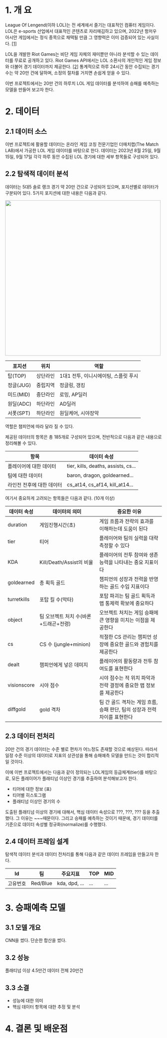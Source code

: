 # 1. 개 요
League Of Lengend(이하 LOL)는 전 세계에서 즐기는 대표적인 컴퓨터 게임이다. LOL은 e-sports 산업에서 대표적인 콘텐츠로 자리매김하고 있으며, 2022년 항저우 아시안 게임에서는 정식 종목으로 채택될 만큼 그 영향력은 이미 검증되어 있는 사실이다. <a href="https://biz.chosun.com/site/data/html_dir/2020/12/17/2020121702229.html">[1]</a>

LOL을 개발한 Riot Games는 비단 게임 자체의 재미뿐만 아니라 분석할 수 있는 데이터를 무료로 공개하고 있다. Riot Games API에서는 LOL 소환사의 개인적인 게임 정보와 더불어 경기 데이터까지 제공한다. <a href="https://developer.riotgames.com/">[2]</a> 통계적으로 하루 24시간 동안 수집되는 경기 수는 약 20만 건에 달하며, 소정의 절차를 거치면 손쉽게 얻을 수 있다.

이번 프로젝트에서는 20만 건의 하루치 LOL 게임 데이터를 분석하여 승패를 예측하는 모델을 만들어 보고자 한다.

# 2. 데이터
## 2.1 데이터 소스
이번 프로젝트에 활용할 데이터는 온라인 게임 코칭 전문기업인 더매치랩(The Match LAB)에서 가공한 LOL 게임 데이터를 바탕으로 한다. 데이터는 2023년 8월 25일, 9월 15일, 9월 17일 각각 하루 동안 수집된 LOL 경기에 대한 세부 항목들로 구성되어 있다.

## 2.2 탐색적 데이터 분석
데이터는 5대5 솔로 랭크 경기 약 20만 건으로 구성되어 있으며, 포지션별로 데이터가 구분되어 있다. 5가지 포지션에 대한 내용은 다음과 같다.
<div align="left"><img src="https://github.com/ho0116/lol_project/assets/85285367/33e27184-b16f-450c-99e0-cb560e2b6808" width="500"> </div>

| 포지션 |위치|역할|
|--------|---|---|
| 탑(TOP) |상단라인|1대1 전투, 이니시에이팅, 스플릿 푸시|
| 정글(JUG) |중립지역|정글링, 갱킹|
| 미드(MID) |중단라인|로밍, AP딜러|
| 원딜(ADC) |하단라인|AD딜러|
| 서폿(SPT) |하단라인|원딜케어, 시야장악|

역할은 챔피언에 따라 달라 질 수 있다.  <br>

제공된 데이터의 항목은 총 185개로 구성되어 있으며, 전반적으로 다음과 같은 내용으로 정리해볼 수 있다.

| 항목           | 데이터 속성 |
|--------------|--------|
| 플레이어에 대한 데이터 | tier, kills, deaths, assists, cs... |
| 팀에 대한 데이터    | baron, dragon, goldearned...    |
|라인전 전후에 대한 데이터 |cs_at14, cs_af14, kill_at14...|

여기서 중요하게 고려되는 항목들은 다음과 같다. (10개 이상)

| 데이터 속성 | 데이터의 의미| 중요한 이유 |
|-------|-------------|--------|
|duration|게임진행시간(초)|게임 흐름과 전략의 효과를 이해하는데 도움이 된다|
|tier|티어|플레이어와 팀의 실력을 대략 측정할 수 있다|
| KDA | Kill/Death/Assist의 비율 |플레이어의 전투 참여와 생존 능력을 나타내는 중요 지표이다|
| goldearned | 총 획득 골드 |챔피언의 성장과 전력을 반영하는 골드 수입 지표이다|
| turretkills | 포탑 킬 수(막타) |포탑 파괴는 팀 골드 획득과 맵 통제력 확보에 중요하다|
|object|팀 오브젝트 처치 수(바론+드래곤+전령)|오브젝트 처치는 게임 승패에 큰 영향을 미치는 이점을 제공한다|
| cs | CS 수 (jungle+minion) |적절한 CS 관리는 챔피언 성장에 중요한 골드와 경험치를 제공한다|
| dealt | 챔피언에게 넣은 데미지 |플레이어의 활동량과 전투 참여도를 표현한다|
| visionscore | 시야 점수 |시야 점수는 적 위치 파악과 전략 결정에 중요한 맵 정보를 제공한다|
| diffgold | gold 격차|팀 간 골드 격차는 게임 흐름, 승패 판단, 팀의 성장과 전력 차이를 표현한다|

## 2.3 데이터 전처리
20만 건의 경기 데이터는 수준 별로 편차가 어느정도 존재할 것으로 예상된다. 따라서 일정 수준 이상의 데이터로 지표의 상관성을 통해 승패예측 모델을 만드는 것이 합리적일 것이다.

이에 이번 프로젝트에서는 다음과 같이 정의되는 LOL게임의 등급체계(tier)를 바탕으로, 모든 플레이어가 플래티넘 이상인 경기를 추출하여 분석해보고자 한다.

* 티어에 대한 정보 (표)
* 티어별 히스토그램
* 플래티넘 이상인 경기의 수

도출된 플래티넘 이상의 경기에 대해서, 핵심 데이터 속성으로 ???, ???, ??? 등을 추출했다. 그 이유는 ~~~때문이다. 그리고 승패를 예측하는 것이기 때문에, 경기 데이터를 기준으로 데이터 속성별 정규화(normalize)를 수행했다. 

## 2.4 데이터 프레임 설계

탐색적 데이터 분석과 데이터 전처리를 통해 다음과 같은 데이터 프레임을 만들고자 한다.

| Id  | 팀  | 주요지표 | TOP |MID|
|-----|-----|---------|-----|---|
| 고유번호 | Red/Blue | kda, dpd, ...| ... |...|

# 3. 승패예측 모델

## 3.1 모델 개요
CNN을 썼다. 단순한 합산을 썼다.

## 3.2 성능
플래티넘 이상 4.5만건
데이터 전체 20만건

## 3.3 소결
* 성능에 대한 의미
* 핵심 데이터 항목에 대한 추정 및 분석

# 4. 결론 및 배운점
